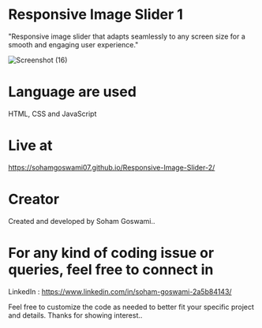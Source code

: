 # Responsive Image Slider 1
"Responsive image slider that adapts seamlessly to any screen size for a smooth and engaging user experience."

![Screenshot (16)](https://github.com/sohamgoswami07/Responsive-Image-Slider-2/assets/65434681/a689f45e-a285-4760-beb9-3e6565f2dbd0)

# Language are used
HTML, CSS and JavaScript

# Live at
https://sohamgoswami07.github.io/Responsive-Image-Slider-2/

# Creator
Created and developed by Soham Goswami..

# For any kind of coding issue or queries, feel free to connect in
LinkedIn : https://www.linkedin.com/in/soham-goswami-2a5b84143/

Feel free to customize the code as needed to better fit your specific project and details.
Thanks for showing interest..
